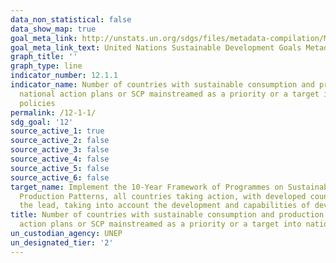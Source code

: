 ```yaml
---
data_non_statistical: false
data_show_map: true
goal_meta_link: http://unstats.un.org/sdgs/files/metadata-compilation/Metadata-Goal-12.pdf
goal_meta_link_text: United Nations Sustainable Development Goals Metadata (pdf 782kB)
graph_title: ''
graph_type: line
indicator_number: 12.1.1
indicator_name: Number of countries with sustainable consumption and production (SCP)
  national action plans or SCP mainstreamed as a priority or a target into national
  policies
permalink: /12-1-1/
sdg_goal: '12'
source_active_1: true
source_active_2: false
source_active_3: false
source_active_4: false
source_active_5: false
source_active_6: false
target_name: Implement the 10-Year Framework of Programmes on Sustainable Consumption and
  Production Patterns, all countries taking action, with developed countries taking
  the lead, taking into account the development and capabilities of developing countries
title: Number of countries with sustainable consumption and production (SCP) national
  action plans or SCP mainstreamed as a priority or a target into national policies
un_custodian_agency: UNEP
un_designated_tier: '2'
---
```

